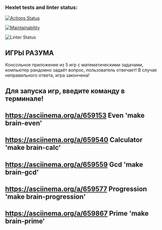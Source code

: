 ### Hexlet tests and linter status:

[![Actions Status](https://github.com/Alexsporty/frontend-project-44/actions/workflows/hexlet-check.yml/badge.svg)](https://github.com/Alexsporty/frontend-project-44/actions)


[![Maintainability](https://api.codeclimate.com/v1/badges/4c92b855b7667be46617/maintainability)](https://codeclimate.com/github/Alexsporty/frontend-project-44/maintainability)

![Linter Status](https://github.com/Alexsporty/frontend-project-44/actions/workflows/nodejs.yml/badge.svg)

## ИГРЫ РАЗУМА
Консольное приложение из 5 игр с математическими задачами, компьютер рандомно задаёт вопрос, пользователь отвечает!
В случае неправильного ответа, игра закончена!

 ## Для запуска игр, введите команду в терминале!
 ## https://asciinema.org/a/659153 Even 'make brain-even'
 ## https://asciinema.org/a/659540 Calculator 'make brain-calc'
 ## https://asciinema.org/a/659559 Gcd 'make brain-gcd'
 ## https://asciinema.org/a/659577 Progression 'make brain-progression'
 ## https://asciinema.org/a/659867 Prime 'make brain-prime'
